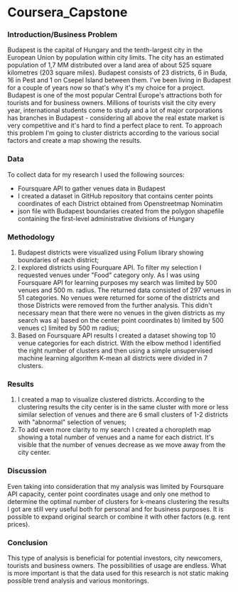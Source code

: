 # Coursera_Capstone
### Introduction/Business Problem 
Budapest is the capital of Hungary and the tenth-largest city in the European Union by population within city limits. The city has an estimated population of 1,7 MM distributed over a land area of about 525 square kilometres (203 square miles). Budapest consists of 23 districts, 6 in Buda, 16 in Pest and 1 on Csepel Island between them. I've been living in Budapest for a couple of years now so that's why it's my choice for a project. Budapest is one of the most popular Central Europe's attractions both for tourists and for business owners. Millions of tourists visit the city every year, international students come to study and a lot of major corporations has branches in Budapest - considering all above the real estate market is very competitive and it's hard to find a perfect place to rent. To approach this problem I'm going to cluster districts according to the various social factors and create a map showing the results.
### Data
To collect data for my research I used the following sources:
- Foursquare API to gather venues data in Budapest
- I created a dataset in GitHub repository that contains center points coordinates of each District obtained from Openstreetmap Nominatim
- json file with Budapest boundaries created from the polygon shapefile containing the first-level administrative divisions of Hungary
### Methodology 
1) Budapest districts were visualized using Folium library showing boundaries of each district;
2) I explored districts using Fourquare API. To filter my selection I requested venues under "Food" category only. As I was using Foursquare API for learning purposes my search was limited by 500 venues and 500 m. radius. The returned data consisted of 297 venues in 51 categories. No venues were returned for some of the districts and those Districts were removed from the further analysis. This didn't necessary mean that there were no venues in the given districts as my search was a) based on the center point coordinates b) limited by 500 venues c) limited by 500 m radius;
3) Based on Foursquare API results I created a dataset showing top 10 venue categories for each district. With the elbow method I identified the right number of clusters and then using a simple unsupervised machine learning algorithm K-mean all districts were divided in 7 clusters.
### Results
1) I created a map to visualize clustered districts. According to the clustering results the city center is in the same cluster with more or less similar selection of venues and there are 6 small clusters of 1-2 districts with "abnormal" selection of venues;
2) To add even more clarity to my search I created a choropleth map showing a total number of venues and a name for each district. It's visible that the number of venues decrease as we move away from the city center.
### Discussion
Even taking into consideration that my analysis was limited by Foursquare API capacity, center point coordinates usage and only one method to determine the optimal number of clusters for k-means clustering the results I got are still very useful both for personal and for business purposes. It is possible to expand original search or combine it with other factors (e.g. rent prices).
### Conclusion
This type of analysis is beneficial for potential investors, city newcomers, tourists and business owners. The possibilities of usage are endless. What is more important is that the data used for this research is not static making possible trend analysis and various monitorings.
